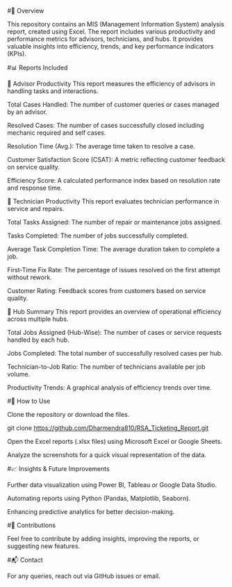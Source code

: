 #📌 Overview

This repository contains an MIS (Management Information System) analysis report, created using Excel. The report includes various productivity and performance metrics for advisors, technicians, and hubs. It provides valuable insights into efficiency, trends, and key performance indicators (KPIs).


#📊 Reports Included

📌 Advisor Productivity
This report measures the efficiency of advisors in handling tasks and interactions.

Total Cases Handled: The number of customer queries or cases managed by an advisor.

Resolved Cases: The number of cases successfully closed including mechanic required and self cases.

Resolution Time (Avg.): The average time taken to resolve a case.

Customer Satisfaction Score (CSAT): A metric reflecting customer feedback on service quality.

Efficiency Score: A calculated performance index based on resolution rate and response time.

🔧 Technician Productivity
This report evaluates technician performance in service and repairs.

Total Tasks Assigned: The number of repair or maintenance jobs assigned.

Tasks Completed: The number of jobs successfully completed.

Average Task Completion Time: The average duration taken to complete a job.

First-Time Fix Rate: The percentage of issues resolved on the first attempt without rework.

Customer Rating: Feedback scores from customers based on service quality.

🏢 Hub Summary
This report provides an overview of operational efficiency across multiple hubs.

Total Jobs Assigned (Hub-Wise): The number of cases or service requests handled by each hub.

Jobs Completed: The total number of successfully resolved cases per hub.

Technician-to-Job Ratio: The number of technicians available per job volume.

Productivity Trends: A graphical analysis of efficiency trends over time.


#🚀 How to Use

Clone the repository or download the files.

git clone https://github.com/Dharmendra810/RSA_Ticketing_Report.git

Open the Excel reports (.xlsx files) using Microsoft Excel or Google Sheets.

Analyze the screenshots for a quick visual representation of the data.


#📈 Insights & Future Improvements

Further data visualization using Power BI, Tableau or Google Data Studio.

Automating reports using Python (Pandas, Matplotlib, Seaborn).

Enhancing predictive analytics for better decision-making.


#🤝 Contributions

Feel free to contribute by adding insights, improving the reports, or suggesting new features.


#📬 Contact

For any queries, reach out via GitHub issues or email.

